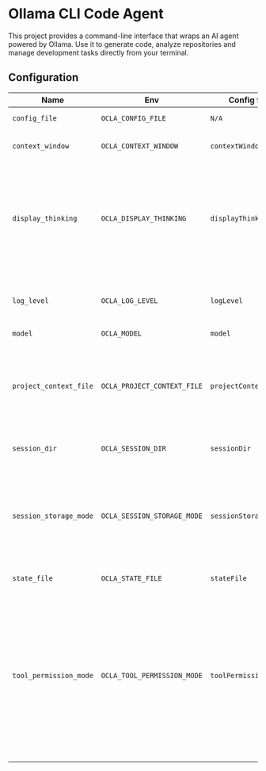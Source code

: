 # Ollama CLI Code Agent

This project provides a command-line interface that wraps an AI agent powered by Ollama.
Use it to generate code, analyze repositories and manage development tasks directly from
your terminal.

## Configuration

<!-- CONFIG_TABLE_START -->
| Name | Env | Config file | Default | Description |
| --- | --- | --- | --- | --- |
| `config_file` | `OCLA_CONFIG_FILE` | `N/A` | `./.ocla/config.json` | Path to the config file |
| `context_window` | `OCLA_CONTEXT_WINDOW` | `contextWindow` | `16384` | Context window size in tokens |
| `display_thinking` | `OCLA_DISPLAY_THINKING` | `displayThinking` | `True` | Display assistant thinking output (`True`: Display thinking output, `False`: Do not display thinking output) |
| `log_level` | `OCLA_LOG_LEVEL` | `logLevel` | `WARNING` | Log level (`CRITICAL`, `ERROR`, `WARNING`, `INFO`, `DEBUG`) |
| `model` | `OCLA_MODEL` | `model` | `qwen3` | Model name |
| `project_context_file` | `OCLA_PROJECT_CONTEXT_FILE` | `projectContextFiles` | `AGENTS.md` | the relative path to a file that gives ocla more context about your project (case-insensitive) |
| `session_dir` | `OCLA_SESSION_DIR` | `sessionDir` | `./.ocla/sessions` | Path to the session directory |
| `session_storage_mode` | `OCLA_SESSION_STORAGE_MODE` | `sessionStorageMode` | `COMPRESS` | how we store session data on disk (`PLAIN`: Plain text (JSON). Can get large., `COMPRESS`: Compressed via gzip) |
| `state_file` | `OCLA_STATE_FILE` | `stateFile` | `./.ocla/state.json` | Path to the state file |
| `tool_permission_mode` | `OCLA_TOOL_PERMISSION_MODE` | `toolPermissionMode` | `DEFAULT` | How tools request permission to run (`DEFAULT`: Ask for permission for non-trivial tools, `ALWAYS_ASK`: Always ask for permission for all tools, `ALWAYS_ALLOW`: Always run any tool; use with caution) |
<!-- CONFIG_TABLE_END -->

